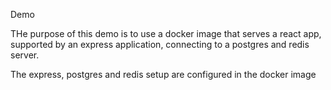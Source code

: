 Demo

THe purpose of this demo is to use a docker image that serves a react app, supported by an express application, connecting to a postgres and redis server.

The express, postgres and redis setup are configured in the docker image